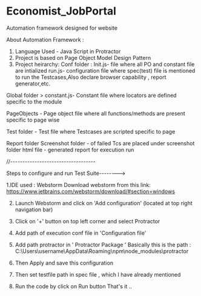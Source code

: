 # Economist_JobPortal
Automation framework designed for website 

About Automation Framework :

1. Language Used - Java Script in Protractor
2. Project is based on Page Object Model Design Pattern
3. Project heirarchy:
Conf folder :
Init.js-  file where all PO and constant file are intialized
run.js- configuration file where spec(test) file is mentioned to run the Testcases,Also declare browser capability , report generator,etc.

Global folder > constant.js- Constant file where locators are defined specific to the module

PageObjects - Page object file where all functions/methods are present specific to page wise

Test folder - Test file  where Testcases are scripted specific to page 

Report folder 
Screenshot folder - of failed Tcs are placed under screenshot folder
html file - generated report for execution run


//-----------------------------------

Steps to configure and run Test Suite-------->

1.IDE used : Webstorm 
Download webstorm from this link: https://www.jetbrains.com/webstorm/download/#section=windows

2. Launch Webstorm and click on 'Add configuration' (located at top right navigation bar)

3. Click on '+' button on top left corner and select Protractor

4. Add path of execution conf file in 'Configuration file'

5.  Add path protractor in ' Protractor Package '
  Basically this is the path : C:\Users\username\AppData\Roaming\npm\node_modules\protractor
  
6. Then Apply and save this configuration 

7. Then set testfile path in spec file , which I have already mentioned 

8. Run the code by click on Run button
 That's it ..  
 
 
